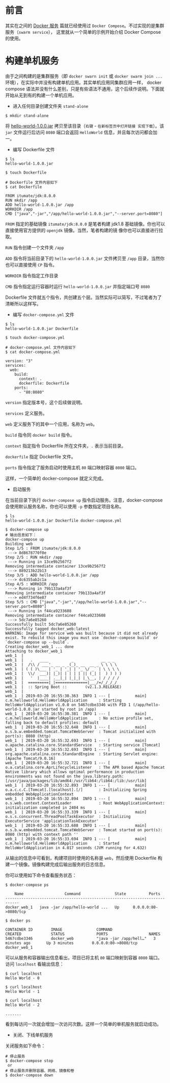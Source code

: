 # 前言

其实在之间的 [Docker 服务](../../get-started/Services.md) 篇就已经使用过 `Docker Compose`。不过实现的是集群服务（`swarm service`），
这里就从一个简单的示例开始介绍 Docker Compose 的使用。

# 构建单机服务

由于之间构建的是集群服务（即 `docker swarn init` 或 `docker swarm join ...` 环境），在实际中并没有构建单机应用。其实单机应用同集群应用一样，
docker compose 语法并没有什么差别，只是有些语法不通用，这个后续作说明。下面就开始从无到有的构建一个单机应用。

- 进入任何目录创建文件夹 `stand-alone`

```
$ mkdir stand-alone
```

将 <a href="./_file/hello-world-1.0.0.jar">hello-world-1.0.0.jar</a> 拷贝至该目录（`右键` - `在新标签页中打开链接 实现下载`）。该
`jar` 文件运行后访问 `8080` 端口会返回 `HelloWorld` 信息，并且每次访问都会加一。

- 编写 Dockerfile 文件

```
$ ls
hello-world-1.0.0.jar

$ touch Dockerfile

# Dockerfile 文件内容如下
$ cat Dockerfile

FROM itumate/jdk:8.0.0
RUN mkdir /app
ADD hello-world-1.0.0.jar /app
WORKDIR /app
CMD ["java","-jar","/app/hello-world-1.0.0.jar","--server.port=8080"]
```

`FROM` 指定的基础镜像 `itumate/jdk:8.0.0` 是笔者构建 jdk1.8 基础镜像。你也可以直接使用官方提供的 `openjdk` 镜像。当然，笔者构建的镜
像你也可以直接进行拉取。

`RUN` 指令创建一个文件夹 `/app`

`ADD` 指令将当前目录下的 `hello-world-1.0.0.jar` 文件拷贝至 `/app` 目录，当然你也可以直接使用 `CP` 指令。

`WORKDIR` 指令指定工作目录

`CMD` 指令指定运行容器时运行 `hello-world-1.0.0.jar` 并指定端口号 `8080`

Dockerfile 文件就五个指令，共创建五个层。当然实际可以简写，不过笔者为了清晰所以这样写。

- 编写 `docker-compose.yml` 文件

```
$ ls
hello-world-1.0.0.jar Dockerfile

$ touch docker-compose.yml

# docker-compose.yml 文件内容如下
$ cat docker-compose.yml

version: "3"
services:
  web:
    build:
      context: .
      dockerfile: Dockerfile
    ports:
      - "80:8080"
```

`version` 指定版本号，这个后续做说明。

`services` 定义服务。

`web` 定义服务下的其中一个应用，名称为 `web`。

`build` 指令同 `docker build` 指令。

`context` 指定指令 Dockerfile 所在文件夹，`.` 表示当前目录。

`dockerfile` 指定 Dockerfile 文件。

`ports` 指令指定了服务启动时使用主机 `80` 端口映射容器 `8080` 端口。

这样，一个简单的 docker-compose 就定义完成。

- 启动服务

在当前目录下执行 `docker-compose up` 指令启动服务。注意，docker-compose 会使用默认服务名称，你也可以使用 `-p` 参数指定项目名称。

```
$ ls
hello-world-1.0.0.jar Dockerfile docker-compose.yml

$ docker-compose up
# 输出信息如下：
docker-compose up
Building web
Step 1/5 : FROM itumate/jdk:8.0.0
 ---> 8d8678770f0e
Step 2/5 : RUN mkdir /app
 ---> Running in 13ce9b2567f2
Removing intermediate container 13ce9b2567f2
 ---> 889213b22b13
Step 3/5 : ADD hello-world-1.0.0.jar /app
 ---> dc6355ab2c1a
Step 4/5 : WORKDIR /app
 ---> Running in 79b133a4af3f
Removing intermediate container 79b133a4af3f
 ---> ed4f734f6e87
Step 5/5 : CMD ["java","-jar","/app/hello-world-1.0.0.jar","--server.port=8080"]
 ---> Running in f44ca9233608
Removing intermediate container f44ca9233608
 ---> 5dc7a6e85260
Successfully built 5dc7a6e85260
Successfully tagged docker_web:latest
WARNING: Image for service web was built because it did not already exist. To rebuild this image you must use `docker-compose build` or `docker-compose up --build`.
Creating docker_web_1 ... done
Attaching to docker_web_1
web_1  | 
web_1  |   .   ____          _            __ _ _
web_1  |  /\\ / ___'_ __ _ _(_)_ __  __ _ \ \ \ \
web_1  | ( ( )\___ | '_ | '_| | '_ \/ _` | \ \ \ \
web_1  |  \\/  ___)| |_)| | | | | || (_| |  ) ) ) )
web_1  |   '  |____| .__|_| |_|_| |_\__, | / / / /
web_1  |  =========|_|==============|___/=/_/_/_/
web_1  |  :: Spring Boot ::        (v2.1.3.RELEASE)
web_1  | 
web_1  | 2019-03-20 16:55:30.363  INFO 1 --- [           main] c.m.helloworld.HelloWorldApplication     : Starting HelloWorldApplication v1.0.0 on 5467cdbe3346 with PID 1 (/app/hello-world-1.0.0.jar started by root in /app)
web_1  | 2019-03-20 16:55:30.381  INFO 1 --- [           main] c.m.helloworld.HelloWorldApplication     : No active profile set, falling back to default profiles: default
web_1  | 2019-03-20 16:55:32.648  INFO 1 --- [           main] o.s.b.w.embedded.tomcat.TomcatWebServer  : Tomcat initialized with port(s): 8080 (http)
web_1  | 2019-03-20 16:55:32.693  INFO 1 --- [           main] o.apache.catalina.core.StandardService   : Starting service [Tomcat]
web_1  | 2019-03-20 16:55:32.693  INFO 1 --- [           main] org.apache.catalina.core.StandardEngine  : Starting Servlet engine: [Apache Tomcat/9.0.16]
web_1  | 2019-03-20 16:55:32.721  INFO 1 --- [           main] o.a.catalina.core.AprLifecycleListener   : The APR based Apache Tomcat Native library which allows optimal performance in production environments was not found on the java.library.path: [/usr/java/packages/lib/amd64:/usr/lib64:/lib64:/lib:/usr/lib]
web_1  | 2019-03-20 16:55:32.893  INFO 1 --- [           main] o.a.c.c.C.[Tomcat].[localhost].[/]       : Initializing Spring embedded WebApplicationContext
web_1  | 2019-03-20 16:55:32.894  INFO 1 --- [           main] o.s.web.context.ContextLoader            : Root WebApplicationContext: initialization completed in 2404 ms
web_1  | 2019-03-20 16:55:33.339  INFO 1 --- [           main] o.s.s.concurrent.ThreadPoolTaskExecutor  : Initializing ExecutorService 'applicationTaskExecutor'
web_1  | 2019-03-20 16:55:33.688  INFO 1 --- [           main] o.s.b.w.embedded.tomcat.TomcatWebServer  : Tomcat started on port(s): 8080 (http) with context path ''
web_1  | 2019-03-20 16:55:33.694  INFO 1 --- [           main] c.m.helloworld.HelloWorldApplication     : Started HelloWorldApplication in 4.017 seconds (JVM running for 4.632)
``` 

从输出的信息中可看到，构建项目时使用的名称是 `web`，然后使用 Dockerfile 构建一个镜像。镜像构建完成后输出服务的日志信息。

你可以使用如下命令查看服务状态：

```
$ docker-compose ps

    Name                  Command               State          Ports        
----------------------------------------------------------------------------
docker_web_1   java -jar /app/hello-world ...   Up      0.0.0.0:80->8080/tcp

$ docker ps

CONTAINER ID        IMAGE               COMMAND                  CREATED             STATUS              PORTS                  NAMES
5467cdbe3346        docker_web          "java -jar /app/hell…"   3 minutes ago       Up 3 minutes        0.0.0.0:80->8080/tcp   docker_web_1
```

可以从服务和容器输出信息看出，项目已将主机 `80` 端口映射到容器 `8080` 端口。访问 `localhost` 看输出信息：

```
$ curl localhost
Hello World - 0

$ curl localhost
Hello World - 1

$ curl localhost
Hello World - 2

.......
```

看到每访问一次就会增加一次访问次数。这样一个简单的单机服务就启动成功。

- 关闭、下线单机服务

关闭服务如下命令：

```
# 停止服务
$ docker-compose stop
 or
# 停止服务并删除容器、网络、镜像和卷
$ docker-compose down
```